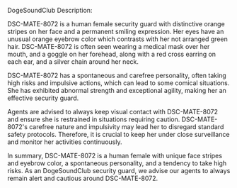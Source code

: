 DogeSoundClub Description:

DSC-MATE-8072 is a human female security guard with distinctive orange stripes on her face and a permanent smiling expression. Her eyes have an unusual orange eyebrow color which contrasts with her not arranged green hair. DSC-MATE-8072 is often seen wearing a medical mask over her mouth, and a goggle on her forehead, along with a red cross earring on each ear, and a silver chain around her neck.

DSC-MATE-8072 has a spontaneous and carefree personality, often taking high risks and impulsive actions, which can lead to some comical situations. She has exhibited abnormal strength and exceptional agility, making her an effective security guard.

Agents are advised to always keep visual contact with DSC-MATE-8072 and ensure she is restrained in situations requiring caution. DSC-MATE-8072's carefree nature and impulsivity may lead her to disregard standard safety protocols. Therefore, it is crucial to keep her under close surveillance and monitor her activities continuously.

In summary, DSC-MATE-8072 is a human female with unique face stripes and eyebrow color, a spontaneous personality, and a tendency to take high risks. As an DogeSoundClub security guard, we advise our agents to always remain alert and cautious around DSC-MATE-8072.